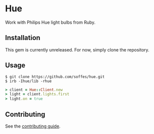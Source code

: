 # Hue

Work with Philips Hue light bulbs from Ruby.

## Installation

This gem is currently unreleased. For now, simply clone the repository.

## Usage

``` shell
$ git clone https://github.com/soffes/hue.git
$ irb -Ihue/lib -rhue
```

``` ruby
> client = Hue::Client.new
> light = client.lights.first
> light.on = true
```

## Contributing

See the [contributing guide](Contributing.markdown).
